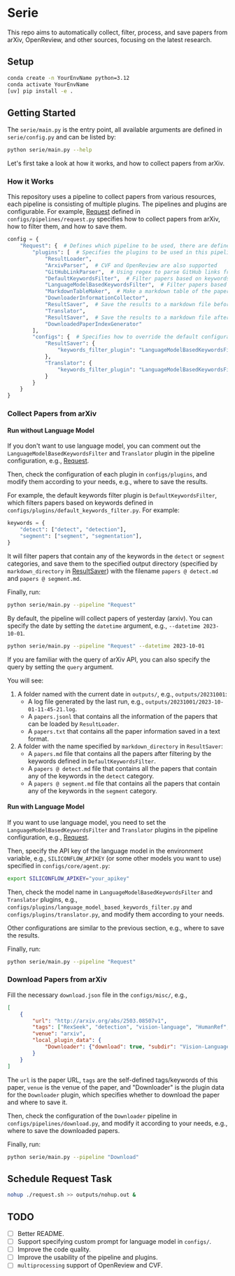 # Serie

This repo aims to automatically collect, filter, process, and save papers from arXiv, OpenReview, and other sources, focusing on the latest research.

## Setup

```bash
conda create -n YourEnvName python=3.12
conda activate YourEnvName
[uv] pip install -e .
```

## Getting Started

The `serie/main.py` is the entry point, all available arguments are defined in `serie/config.py` and can be listed by:

```bash
python serie/main.py --help
```

Let's first take a look at how it works, and how to collect papers from arXiv.

### How it Works

This repository uses a pipeline to collect papers from various resources, each pipeline is consisting of multiple plugins. The pipelines and plugins are configurable. For example, [Request](configs/pipelines/request.py) defined in `configs/pipelines/request.py` specifies how to collect papers from arXiv, how to filter them, and how to save them.

```python
config = {
    "Request": {  # Defines which pipeline to be used, there are defined in serie/pipelines
        "plugins": [  # Specifies the plugins to be used in this pipeline, there are defined in serie/plugins
            "ResultLoader",
            "ArxivParser",  # CVF and OpenReview are also supported
            "GitHubLinkParser",  # Using regex to parse GitHub links from the paper abstract
            "DefaultKeywordsFilter",  # Filter papers based on keywords defined in configs/plugins/default_keywords_filter.py
            "LanguageModelBasedKeywordsFilter",  # Filter papers based on keywords by language model. Comment this line if you don't want to use language model.
            "MarkdownTableMaker",  # Make a markdown table of the papers
            "DownloaderInformationCollector",
            "ResultSaver",  # Save the results to a markdown file before translating the papers.
            "Translator",
            "ResultSaver",  # Save the results to a markdown file after translating the papers.
            "DownloadedPaperIndexGenerator"
        ],
        "configs": {  # Specifies how to override the default configurations of the plugins, default configurations are defined in configs/plugins
            "ResultSaver": {
                "keywords_filter_plugin": "LanguageModelBasedKeywordsFilter"
            },
            "Translator": {
                "keywords_filter_plugin": "LanguageModelBasedKeywordsFilter"
            }
        }
    }
}
```

### Collect Papers from arXiv

#### Run without Language Model

If you don't want to use language model, you can comment out the `LanguageModelBasedKeywordsFilter` and `Translator` plugin in the pipeline configuration, e.g., [Request](configs/pipelines/request.py).

Then, check the configuration of each plugin in `configs/plugins`, and modify them according to your needs, e.g., where to save the results.

For example, the default keywords filter plugin is `DefaultKeywordsFilter`, which filters papers based on keywords defined in `configs/plugins/default_keywords_filter.py`. For example:

```python
keywords = {
    "detect": ["detect", "detection"],
    "segment": ["segment", "segmentation"],
}
```

It will filter papers that contain any of the keywords in the `detect` or `segment` categories, and save them to the specified output directory (specified by `markdown_directory` in [ResultSaver](configs/plugins/result_saver.py)) with the filename `papers @ detect.md` and `papers @ segment.md`.

Finally, run:

```bash
python serie/main.py --pipeline "Request"
```

By default, the pipeline will collect papers of yesterday (arxiv). You can specify the date by setting the `datetime` argument, e.g., `--datetime 2023-10-01`.

```bash
python serie/main.py --pipeline "Request" --datetime 2023-10-01
```

If you are familiar with the query of arXiv API, you can also specify the query by setting the `query` argument.

You will see:

1. A folder named with the current date in `outputs/`, e.g., `outputs/20231001`:
    - A log file generated by the last run, e.g., `outputs/20231001/2023-10-01-11-45-21.log`.
    - A `papers.jsonl` that contains all the information of the papers that can be loaded by `ResultLoader`.
    - A `papers.txt` that contains all the paper information saved in a text format.
2. A folder with the name specified by `markdown_directory` in `ResultSaver`:
    - A `papers.md` file that contains all the papers after filtering by the keywords defined in `DefaultKeywordsFilter`.
    - A `papers @ detect.md` file that contains all the papers that contain any of the keywords in the `detect` category.
    - A `papers @ segment.md` file that contains all the papers that contain any of the keywords in the `segment` category.

#### Run with Language Model

If you want to use language model, you need to set the `LanguageModelBasedKeywordsFilter` and `Translator` plugins in the pipeline configuration, e.g., [Request](configs/pipelines/request.py).

Then, specify the API key of the language model in the environment variable, e.g., `SILICONFLOW_APIKEY` (or some other models you want to use) specified in `configs/core/agent.py`:

```bash
export SILICONFLOW_APIKEY="your_apikey"
```

Then, check the model name in `LanguageModelBasedKeywordsFilter` and `Translator` plugins, e.g., `configs/plugins/language_model_based_keywords_filter.py` and `configs/plugins/translator.py`, and modify them according to your needs.

Other configurations are similar to the previous section, e.g., where to save the results.

Finally, run:

```bash
python serie/main.py --pipeline "Request"
```

### Download Papers from arXiv

Fill the necessary `download.json` file in the `configs/misc/`, e.g.,

```json
[
    {
        "url": "http://arxiv.org/abs/2503.08507v1",
        "tags": ["RexSeek", "detection", "vision-language", "HumanRef", "dataset", "benchmark"],
        "venue": "arxiv",
        "local_plugin_data": {
            "Downloader": {"download": true, "subdir": "Vision-Language"}
        }
    }
]
```

The `url` is the paper URL, `tags` are the self-defined tags/keywords of this paper, `venue` is the venue of the paper, and "Downloader" is the plugin data for the `Downloader` plugin, which specifies whether to download the paper and where to save it.

Then, check the configuration of the `Downloader` pipeline in `configs/pipelines/download.py`, and modify it according to your needs, e.g., where to save the downloaded papers.

Finally, run:

```bash
python serie/main.py --pipeline "Download"
```

## Schedule Request Task

```bash
nohup ./request.sh >> outputs/nohup.out &

```

## TODO

- [ ] Better README.
- [ ] Support specifying custom prompt for language model in `configs/`.
- [ ] Improve the code quality.
- [ ] Improve the usability of the pipeline and plugins.
- [ ] `multiprocessing` support of OpenReview and CVF.
